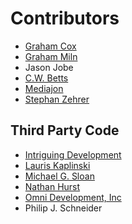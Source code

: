 # Contributors

- [Graham Cox](http://apptree.net/appcontact.htm)
- [Graham Miln](http://miln.eu)
- Jason Jobe
- [C.W. Betts](https://github.com/MaddTheSane)
- [Mediajon](https://github.com/Mediajon)
- [Stephan Zehrer](http://www.stephan-zehrer.de)

## Third Party Code

- [Intriguing Development](http://www.idevelop.net)
- [Lauris Kaplinski](mailto:lauris@ximian.com)
- [Michael G. Sloan](mailto:mgsloan@gmail.com)
- [Nathan Hurst](mailto:njh@mail.csse.monash.edu.au)
- [Omni Development, Inc](http://www.omnigroup.com/developer/sourcecode/sourcelicense/)
- Philip J. Schneider
